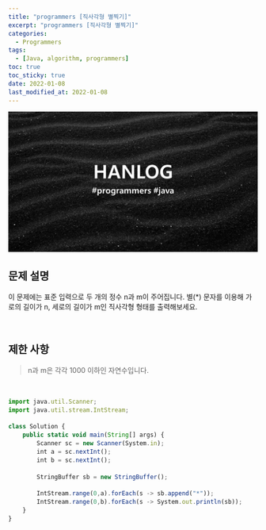 ```yaml
---
title: "programmers [직사각형 별찍기]"
excerpt: "programmers [직사각형 별찍기]"
categories:
  - Programmers
tags:
  - [Java, algorithm, programmers]
toc: true
toc_sticky: true
date: 2022-01-08
last_modified_at: 2022-01-08
---
```


![HAN.jpg](/assets/images/programmers.png)

## 문제 설명

이 문제에는 표준 입력으로 두 개의 정수 n과 m이 주어집니다.
별(*) 문자를 이용해 가로의 길이가 n, 세로의 길이가 m인 직사각형 형태를 출력해보세요.

<br>

## 제한 사항

> n과 m은 각각 1000 이하인 자연수입니다.

<br>

```js
import java.util.Scanner;
import java.util.stream.IntStream;

class Solution {
    public static void main(String[] args) {
        Scanner sc = new Scanner(System.in);
        int a = sc.nextInt();
        int b = sc.nextInt();
        
        StringBuffer sb = new StringBuffer();
        
        IntStream.range(0,a).forEach(s -> sb.append("*"));
        IntStream.range(0,b).forEach(s -> System.out.println(sb));
    }
}
```
